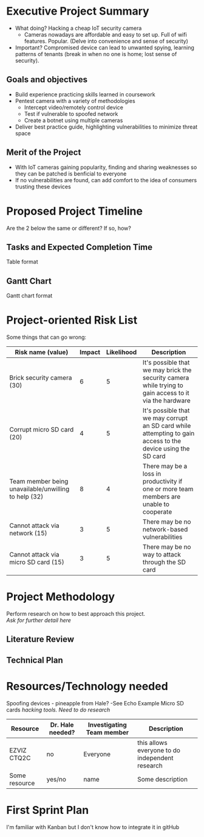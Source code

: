 # Executive Project Summary
* What doing? Hacking a cheap IoT security camera  
    * Cameras nowadays are affordable and easy to set up. Full of wifi features. Popular. (Delve into convenience and sense of security)  
* Important? Compromised device can lead to unwanted spying, learning patterns of tenants (break in when no one is home; lost sense of security).  
## Goals and objectives
* Build experience practicing skills learned in coursework
* Pentest camera with a variety of methodologies
    * Intercept video/remotely control device
    * Test if vulnerable to spoofed network
    * Create a botnet using multiple cameras
* Deliver best practice guide, highlighting vulnerabilities to minimize threat space
## Merit of the Project
* With IoT cameras gaining popularity, finding and sharing weaknesses so they can be patched is benficial to everyone  
* If no vulnerabilities are found, can add comfort to the idea of consumers trusting these devices
# Proposed Project Timeline
Are the 2 below the same or different? If so, how?
## Tasks and Expected Completion Time
Table format
## Gantt Chart
Gantt chart format
# Project-oriented Risk List
Some things that can go wrong:

|Risk name (value)  | Impact     | Likelihood | Description |
|-------------------|------------|------------|-------------|
|Brick security camera (30) | 6 | 5 | It's possible that we may brick the security camera while trying to gain access to it via the hardware |
|Corrupt micro SD card (20) | 4 | 5 | It's possible that we may corrupt an SD card while attempting to gain access to the device using the SD card |
|Team member being unavailable/unwilling to help (32) | 8 | 4 | There may be a loss in productivity if one or more team members are unable to cooperate |
|Cannot attack via network (15) | 3 | 5 | There may be no network-based vulnerabilities |
|Cannot attack via micro SD card (15) | 3 | 5 | There may be no way to attack through the SD card |

# Project Methodology
Perform research on how to best approach this project.  
*Ask for further detail here*
## Literature Review
## Technical Plan
# Resources/Technology needed
Spoofing devices - pineapple from Hale? -See Echo Example
Micro SD cards
*hacking tools. Need to do research*

|Resource  | Dr. Hale needed? | Investigating Team member | Description |
|-------------------|---------|---------------------------|-------------|
|EZVIZ CTQ2C| no | Everyone | this allows everyone to do independent research |
|Some resource| yes/no | name | Some description  |

# First Sprint Plan
I'm familiar with Kanban but I don't know how to integrate it in gitHub

